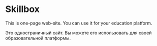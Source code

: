 # Skillbox
  This is one-page web-site. You can use it for your education platform.

  Это одностраничный сайт. Вы можете его использовать для своей образовательной платформы.
